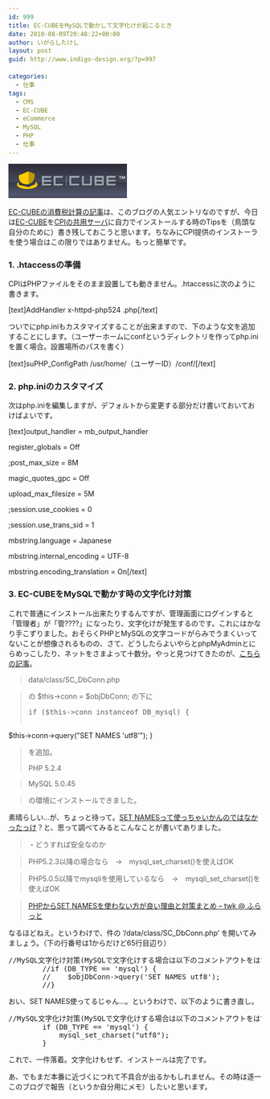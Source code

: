 ```yaml
---
id: 999
title: EC-CUBEをMySQLで動かして文字化けが起こるとき
date: 2010-08-09T20:48:22+00:00
author: いがらしたけし
layout: post
guid: http://www.indigo-design.org/?p=997

categories:
  - 仕事
tags:
  - CMS
  - EC-CUBE
  - eCommerce
  - MySQL
  - PHP
  - 仕事
---
```

[<img src="/wp-content/uploads/2010/08/eccube.jpg" alt="eccube" width="236" height="68" class="alignnone size-full wp-image-1022" />](/wp-content/uploads/2010/08/eccube.jpg)

[EC-CUBEの消費税計算の記事](http://www.indigo-design.org/2009/07/calculate-consumption-tax/)は、このブログの人気エントリなのですが、今日は[EC-CUBE](http://www.ec-cube.net/)を[CPIの共用サーバ](http://www.cpi.ad.jp/shared/index.html)に自力でインストールする時のTipsを（鳥頭な自分のために）書き残しておこうと思います。ちなみにCPI提供のインストーラを使う場合はこの限りではありません。もっと簡単です。
  
<!--more-->

### 1. .htaccessの準備

CPIはPHPファイルをそのまま設置しても動きません。.htaccessに次のように書きます。

[text]AddHandler x-httpd-php524 .php[/text]

ついでにphp.iniもカスタマイズすることが出来ますので、下のような文を追加することにします。（ユーザーホームにconfというディレクトリを作ってphp.iniを置く場合。設置場所のパスを書く）

[text]suPHP_ConfigPath /usr/home/（ユーザーID）/conf/[/text]

### 2. php.iniのカスタマイズ

次はphp.iniを編集しますが、デフォルトから変更する部分だけ書いておいておけばよいです。

[text]output\_handler = mb\_output_handler
  
register_globals = Off
  
;post\_max\_size = 8M
  
magic\_quotes\_gpc = Off
  
upload\_max\_filesize = 5M

;session.use_cookies = 0
  
;session.use\_trans\_sid = 1

mbstring.language = Japanese
  
mbstring.internal_encoding = UTF-8
  
mbstring.encoding_translation = On[/text]

### 3. EC-CUBEをMySQLで動かす時の文字化け対策

これで普通にインストール出来たりするんですが、管理画面にログインすると「管理者」が「管????」になったり、文字化けが発生するのです。これにはかなり手こずりました。おそらくPHPとMySQLの文字コードがらみでうまくいってないことが想像されるものの、さて、どうしたらよいやらとphpMyAdminとにらめっこしたり、ネットをさまよって十数分。やっと見つけてきたのが、[こちらの記事](http://xoops.ec-cube.net/modules/newbb/viewtopic.php?topic_id=2593&forum=11&viewmode=flat&order=ASC&start=10)。

> data/class/SC_DbConn.php
  
> の $this->conn = $objDbConn; の下に
> 
> <pre class="lang:php decode:1 " >if ($this-&gt;conn instanceof DB_mysql) {
$this-&gt;conn-&gt;query("SET NAMES 'utf8'");
}</pre>
> 
> を追加。
> 
> PHP 5.2.4
  
> MySQL 5.0.45
  
> の環境にインストールできました。

素晴らしい…が、ちょっと待って。[SET NAMESって使っちゃいかんのではなかったっけ](http://blog.ohgaki.net/set_namesa_mcb_asc)？と、思って調べてみるとこんなことが書いてありました。

> ・どうすれば安全なのか
  
> PHP5.2.3以降の場合なら　→　mysql\_set\_charset()を使えばOK
  
> PHP5.0.5以降でmysqliを使用しているなら　→　mysqli\_set\_charset()を使えばOK
  
> [PHPからSET NAMESを使わない方が良い理由と対策まとめ &#8211; twk @ ふらっと](http://nonn-et-twk.net/twk/why-set-names-in-php-is-bad)

なるほどねえ。というわけで、件の &#8216;/data/class/SC_DbConn.php&#8217; を開いてみましょう。（下の行番号は1からだけど65行目辺り）

<pre class="lang:php decode:1 " >//MySQL文字化け対策(MySQLで文字化けする場合は以下のコメントアウトをはずして動作確認してみてください。)
        //if (DB_TYPE == 'mysql') {
        //    $objDbConn-&gt;query('SET NAMES utf8');
        //}</pre>

おい、SET NAMES使ってるじゃん…。というわけで、以下のように書き直し。

<pre class="lang:php decode:1 " >//MySQL文字化け対策(MySQLで文字化けする場合は以下のコメントアウトをはずして動作確認してみてください。)
        if (DB_TYPE == 'mysql') {
            mysql_set_charset("utf8");
        }</pre>

これで、一件落着。文字化けもせず、インストールは完了です。

あ、でもまだ本番に近づくにつれて不具合が出るかもしれません。その時は逐一このブログで報告（というか自分用にメモ）したいと思います。
